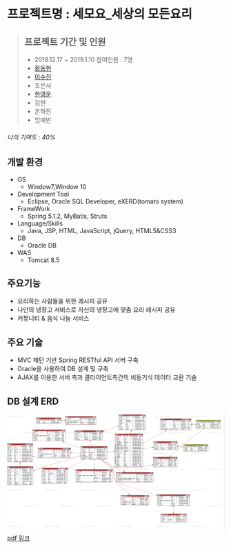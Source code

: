 #  프로젝트명 : 세모요_세상의 모든요리

> ## 프로젝트 기간 및 인원
> 	- 2018.12.17 ~ 2019.1.10
> 참여인원 : 7명
>	- [황동현](https://github.com/pointehd)
>	- [이수진](https://github.com/tudiiii)
>	- 조은서
>	- [한영운](https://github.com/0woon)
>	- 김현
>	- 온혁진
>	- 임예빈

###### 나의 기여도 : 40%



## 개발 환경
- OS
  - Window7,Window 10
- Development Tool
  - Eclipse, Oracle SQL Developer, eXERD(tomato system)
- FrameWork
  - Spring 5.1.2, MyBatis, Struts
- Language/Skills
  - Java, JSP, HTML, JavaScript, jQuery, HTML5&CSS3
- DB
  - Oracle DB
- WAS
  - Tomcat 8.5
  
## 주요기능
- 요리하는 사람들을 위한 레시피 공유
- 나만의 냉장고 서비스로 자신의 냉장고에 맞춤 요리 레시피 공유
- 커뮤니티 & 음식 나눔 서비스

## 주요 기술
- MVC 패턴 기반 Spring  RESTful API 서버 구축
- Oracle을 사용하여 DB 설계 및 구축
- AJAX를 이용한 서버 측과 클라이언트측간의 비동기식 데이터 교환 기술

## DB 설계 ERD
![DB](/WebContent/img/DB.png)
[pdf 링크](https://github.com/pointehd/semoyo/blob/master/WebContent/file/db_ver_pdf.pdf)